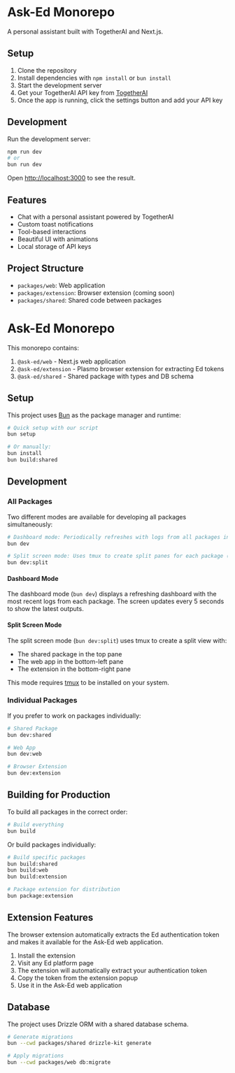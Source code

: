 # Ask-Ed Monorepo

A personal assistant built with TogetherAI and Next.js.

## Setup

1. Clone the repository
2. Install dependencies with `npm install` or `bun install`
3. Start the development server
4. Get your TogetherAI API key from [TogetherAI](https://together.ai)
5. Once the app is running, click the settings button and add your API key

## Development

Run the development server:

```bash
npm run dev
# or
bun run dev
```

Open [http://localhost:3000](http://localhost:3000) to see the result.

## Features

- Chat with a personal assistant powered by TogetherAI
- Custom toast notifications
- Tool-based interactions
- Beautiful UI with animations
- Local storage of API keys

## Project Structure

- `packages/web`: Web application
- `packages/extension`: Browser extension (coming soon)
- `packages/shared`: Shared code between packages

# Ask-Ed Monorepo

This monorepo contains:

1. `@ask-ed/web` - Next.js web application
2. `@ask-ed/extension` - Plasmo browser extension for extracting Ed tokens
3. `@ask-ed/shared` - Shared package with types and DB schema

## Setup

This project uses [Bun](https://bun.sh/) as the package manager and runtime:

```bash
# Quick setup with our script
bun setup

# Or manually:
bun install
bun build:shared
```

## Development

### All Packages

Two different modes are available for developing all packages simultaneously:

```bash
# Dashboard mode: Periodically refreshes with logs from all packages in one view
bun dev

# Split screen mode: Uses tmux to create split panes for each package (requires tmux)
bun dev:split
```

#### Dashboard Mode
The dashboard mode (`bun dev`) displays a refreshing dashboard with the most recent logs from each package. The screen updates every 5 seconds to show the latest outputs.

#### Split Screen Mode
The split screen mode (`bun dev:split`) uses tmux to create a split view with:
- The shared package in the top pane
- The web app in the bottom-left pane
- The extension in the bottom-right pane

This mode requires [tmux](https://github.com/tmux/tmux) to be installed on your system.

### Individual Packages

If you prefer to work on packages individually:

```bash
# Shared Package
bun dev:shared

# Web App
bun dev:web

# Browser Extension
bun dev:extension
```

## Building for Production

To build all packages in the correct order:

```bash
# Build everything
bun build
```

Or build packages individually:

```bash
# Build specific packages
bun build:shared
bun build:web
bun build:extension

# Package extension for distribution
bun package:extension
```

## Extension Features

The browser extension automatically extracts the Ed authentication token and makes it available for the Ask-Ed web application.

1. Install the extension
2. Visit any Ed platform page
3. The extension will automatically extract your authentication token
4. Copy the token from the extension popup
5. Use it in the Ask-Ed web application

## Database

The project uses Drizzle ORM with a shared database schema.

```bash
# Generate migrations
bun --cwd packages/shared drizzle-kit generate

# Apply migrations
bun --cwd packages/web db:migrate
```
